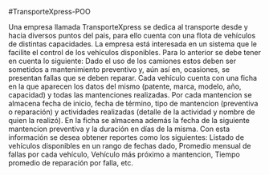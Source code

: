 #TransporteXpress-POO

Una empresa llamada TransporteXpress se dedica al transporte desde y hacia diversos puntos del pais, para ello cuenta con una flota de vehículos de distintas capacidades. La empresa está interesada en un sistema que le facilite el control de los vehículos disponibles. Para lo anterior se debe tener en cuenta lo siguiente:
Dado el uso de los camiones estos deben ser sometidos a mantenimiento preventivo y, aún así en, ocasiones, se presentan fallas que se deben reparar. Cada vehículo cuenta con una ficha en la que aparecen los datos del mismo (patente, marca, modelo, año, capacidad) y todas las mantenciones realizadas. Por cada mantencion se almacena fecha de inicio, fecha de término, tipo de mantencion (preventiva o reparación) y actividades realizadas (detalle de la actividad y nombre de quien la realizó). En la ficha se almacena además la fecha de la siguiente mantencion preventiva y la duración en días de la misma.
Con esta información se desea obtener reportes como los siguientes: Listado de vehículos disponibles en un rango de fechas dado, Promedio mensual de fallas por cada vehículo, Vehículo más próximo a mantencion, Tiempo promedio de reparación por falla, etc.
